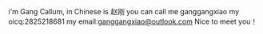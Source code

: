 i'm Gang Callum, in Chinese is 赵刚
you can call me ganggangxiao
my oicq:2825218681
my email:ganggangxiao@outlook.com
Nice to meet you！

<!---
ganggangxiao/ganggangxiao is a ✨ special ✨ repository because its `README.md` (this file) appears on your GitHub profile.
You can click the Preview link to take a look at your changes.
--->
